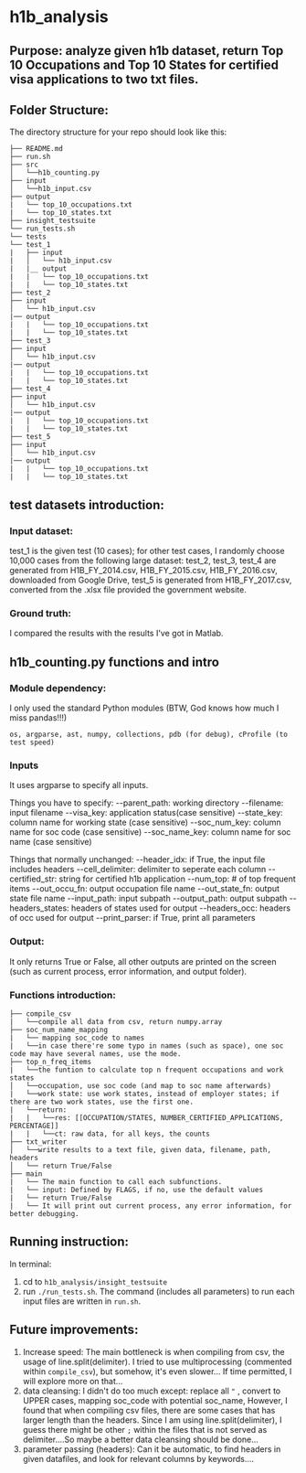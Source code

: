 # h1b_analysis
## Purpose: analyze given h1b dataset, return Top 10 Occupations and Top 10 States for certified visa applications to two txt files.
## Folder Structure: 
The directory structure for your repo should look like this:
```
├── README.md 
├── run.sh
├── src
│   └──h1b_counting.py
├── input
│   └──h1b_input.csv
├── output
|   └── top_10_occupations.txt
|   └── top_10_states.txt
├── insight_testsuite
└── run_tests.sh
└── tests
└── test_1
|   ├── input
|   │   └── h1b_input.csv
|   |__ output
|   |   └── top_10_occupations.txt
|   |   └── top_10_states.txt
├── test_2
├── input
│   └── h1b_input.csv
|── output
|   |   └── top_10_occupations.txt
|   |   └── top_10_states.txt
├── test_3
├── input
│   └── h1b_input.csv
|── output
|   |   └── top_10_occupations.txt
|   |   └── top_10_states.txt
├── test_4
├── input
│   └── h1b_input.csv
|── output
|   |   └── top_10_occupations.txt
|   |   └── top_10_states.txt
├── test_5
├── input
│   └── h1b_input.csv
|── output
|   |   └── top_10_occupations.txt
|   |   └── top_10_states.txt
```
## test datasets introduction:
### Input dataset: 
test_1 is the given test (10 cases); 
for other test cases, I randomly choose 10,000 cases from the following large dataset: 
test_2, test_3, test_4 are generated from H1B_FY_2014.csv, H1B_FY_2015.csv, H1B_FY_2016.csv, downloaded from Google Drive, 
test_5 is generated from H1B_FY_2017.csv, converted from the .xlsx file provided the government website. 
### Ground truth:
I compared the results with the results I've got in Matlab. 

## h1b_counting.py functions and intro
### Module dependency:
I only used the standard Python modules (BTW, God knows how much I miss pandas!!!)

`os, argparse, ast, numpy, collections, pdb (for debug), cProfile (to test speed)`
### Inputs
It uses argparse to specify all inputs. 

Things you have to specify:
--parent_path: working directory
--filename: input filename
--visa_key: application status(case sensitive)
--state_key: column name for working state (case sensitive)
--soc_num_key: column name for soc code (case sensitive)
--soc_name_key: column name for soc name (case sensitive)

Things that normally unchanged: 
--header_idx: if True, the input file includes headers
--cell_delimiter: delimiter to seperate each column
--certified_str: string for certified h1b application
--num_top: # of top frequent items
--out_occu_fn: output occupation file name
--out_state_fn: output state file name
--input_path: input subpath
--output_path: output subpath
--headers_states: headers of states used for output
--headers_occ: headers of occ used for output
--print_parser: if True, print all parameters

### Output: 
It only returns True or False, all other outputs are printed on the screen (such as current process, error information,  and output folder).


### Functions introduction: 
```
├── compile_csv
|   └──compile all data from csv, return numpy.array
├── soc_num_name_mapping
|   └── mapping soc_code to names
|   └──in case there're some typo in names (such as space), one soc code may have several names, use the mode.
├── top_n_freq_items
|   └──the funtion to calculate top n frequent occupations and work states
│   └──occupation, use soc code (and map to soc name afterwards)
|   └──work state: use work states, instead of employer states; if there are two work states, use the first one.
|   └──return: 
|   |   └──res: [[OCCUPATION/STATES, NUMBER_CERTIFIED_APPLICATIONS, PERCENTAGE]]
|   |   └──ct: raw data, for all keys, the counts
├── txt_writer
│   └──write results to a text file, given data, filename, path, headers
│   └── return True/False
├── main
|   └── The main function to call each subfunctions.
|   └── input: Defined by FLAGS, if no, use the default values
|   └── return True/False
|   └── It will print out current process, any error information, for better debugging.
```


## Running instruction:
In terminal:
1. cd to `h1b_analysis/insight_testsuite` 
2. run `./run_tests.sh`. The command (includes all parameters) to run each input files are written in `run.sh`. 

## Future improvements:
1. Increase speed:
    The main bottleneck is when compiling from csv, the usage of line.split(delimiter). I tried to use multiprocessing (commented within `compile_csv`), but somehow, it's even slower... If time permitted, I will explore more on that...
2. data cleansing:
I didn't do too much except: replace all `"` , convert to UPPER cases, mapping soc_code with potential soc_name, However, I found that when compiling csv files, there are some cases that has larger length than the headers. Since I am using line.split(delimiter), I guess there might be other  `;` within the files that is not served as delimiter....So maybe a better data cleansing should be done...
3. parameter passing (headers):
Can it be automatic, to find headers in given datafiles, and look for relevant columns by keywords....
